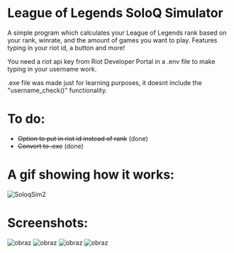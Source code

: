 # League of Legends SoloQ Simulator
A simple program which calculates your League of Legends rank based on your rank, winrate, and the amount of games you want to play. Features typing in your riot id, a button and more! 

You need a riot api key from Riot Developer Portal in a .env file to make typing in your username work.

.exe file was made just for learning purposes, it doesnt include the "username_check()" functionality.

# To do:
- ~~Option to put in riot id instead of rank~~ (done)
- ~~Convert to .exe~~ (done)


# A gif showing how it works:

![SoloqSim2](https://github.com/Manhatai/LeagueOfLegends_SoloQ_Simulator/assets/131269530/082146f4-988d-40cb-8c24-605b048f891b)


# Screenshots:

![obraz](https://github.com/Manhatai/LeagueOfLegends_SoloQ_Simulator/assets/131269530/ae86df37-8b80-455a-994d-e668f0614fc5)
![obraz](https://github.com/Manhatai/LeagueOfLegends_SoloQ_Simulator/assets/131269530/87849002-1324-40d6-b53c-e3b552af1c52)
![obraz](https://github.com/Manhatai/LeagueOfLegends_SoloQ_Simulator/assets/131269530/b8b03602-9b5b-44a6-8561-515a1ae97c4a)
![obraz](https://github.com/Manhatai/LeagueOfLegends_SoloQ_Simulator/assets/131269530/ab1e3157-2ad4-42ff-97bb-3aba68ea19ea)




